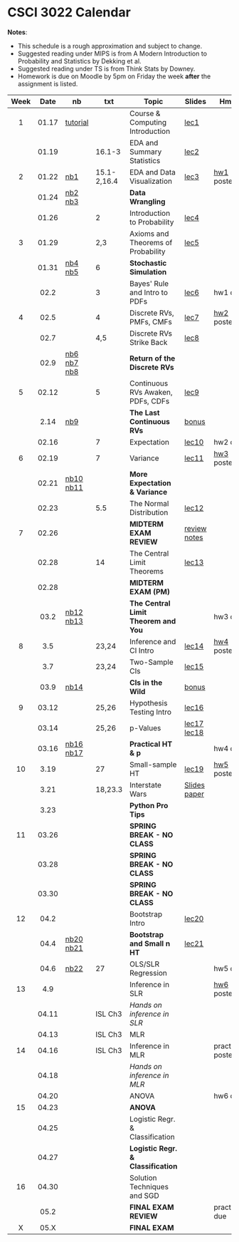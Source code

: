 # CSCI 3022 Calendar

**Notes**:
- This schedule is a rough approximation and subject to change.
- Suggested reading under MIPS is from A Modern Introduction to Probability and Statistics by Dekking et al. 
- Suggested reading under TS is from Think Stats by Downey. 
- Homework is due on Moodle by 5pm on Friday the week **after** the assignment is listed. 

|Week| Date | nb      | txt       |        Topic             	             | Slides    | Hmwk  	  | 
|:--:|:----:| --------|-----------|----------------------------------------|--------------|-----------|
|1   |01.17 | [tutorial](https://github.com/dblarremore/csci3022/blob/master/notebooks/NumpyPandasTutorial.ipynb)	    |           |Course & Computing Introduction 		 | [lec1](https://github.com/dblarremore/csci3022/blob/master/slides/lec1.pdf)      |	|
|    |01.19 | 	    |16.1-3  |EDA and Summary Statistics 				 | [lec2](https://github.com/dblarremore/csci3022/blob/master/slides/lec2.pdf)      |	|
|2   |01.22 | [nb1](https://github.com/dblarremore/csci3022/blob/master/notebooks/nb01_pandas_titanic.ipynb)	    |15.1-2,16.4|EDA and Data Visualization 			 | [lec3](https://github.com/dblarremore/csci3022/blob/master/slides/lec3.pdf)      |[hw1](https://github.com/dblarremore/csci3022/tree/master/homework/homework1) posted 		|
|    |01.24 | [nb2](https://github.com/dblarremore/csci3022/blob/master/notebooks/nb02_summarystats_weather.ipynb) [nb3](https://github.com/dblarremore/csci3022/blob/master/notebooks/nb03_graphical_summaries_wrangling.ipynb)	 |           |**Data Wrangling**						 |       |	|
|    |01.26 |	    |2          |Introduction to Probability 			 | [lec4](https://github.com/dblarremore/csci3022/blob/master/slides/lec4.pdf)      |	|
|3   |01.29 |	    |2,3        |Axioms and Theorems of Probability 	 | [lec5](https://github.com/dblarremore/csci3022/blob/master/slides/lec5.pdf)      |	|
|    |01.31 | [nb4](https://github.com/dblarremore/csci3022/blob/master/notebooks/nb04_stochastic_simulation.ipynb) [nb5](https://github.com/dblarremore/csci3022/blob/master/notebooks/nb05_condl_total_prob.ipynb)	    |6          |**Stochastic Simulation**				 |       |	|
|    |02.2  |	    |3          |Bayes' Rule and Intro to PDFs 			 | [lec6](https://github.com/dblarremore/csci3022/blob/master/slides/lec6.pdf)      |hw1 due|
|4   |02.5  |	    |4          |Discrete RVs, PMFs, CMFs 				 | [lec7](https://github.com/dblarremore/csci3022/blob/master/slides/lec7.pdf)      |[hw2](https://github.com/dblarremore/csci3022/tree/master/homework/homework2) posted|
|    |02.7  |	    |4,5        |Discrete RVs Strike Back				 | [lec8](https://github.com/dblarremore/csci3022/blob/master/slides/lec8.pdf)      |	|
|    |02.9  | [nb6](https://github.com/dblarremore/csci3022/blob/master/notebooks/nb06_bayes_LTP.ipynb) [nb7](https://github.com/dblarremore/csci3022/blob/master/notebooks/nb07_discrete_rvs.ipynb) [nb8](https://github.com/dblarremore/csci3022/blob/master/notebooks/nb08_more_discrete_rvs.ipynb)	    |           |**Return of the Discrete RVs**			 |       |	|
|5   |02.12 |	    |5          |Continuous RVs Awaken, PDFs, CDFs		 | [lec9](https://github.com/dblarremore/csci3022/blob/master/slides/lec9.pdf)      |	|
|    |2.14  | [nb9](https://github.com/dblarremore/csci3022/blob/master/notebooks/nb09_continuousRVs.ipynb)	    |           |**The Last Continuous RVs**			 | [bonus](https://github.com/dblarremore/csci3022/blob/master/slides/bonus.pdf)      |	|
|    |02.16 |	    |7          |Expectation 							 | [lec10](https://github.com/dblarremore/csci3022/blob/master/slides/lec10.pdf)      |hw2 due|
|6   |02.19 |	    |7          |Variance								 | [lec11](https://github.com/dblarremore/csci3022/blob/master/slides/lec11.pdf)      |[hw3](https://github.com/dblarremore/csci3022/tree/master/homework/homework3) posted|
|    |02.21 | [nb10](https://github.com/dblarremore/csci3022/blob/master/notebooks/nb10_expectation.ipynb) [nb11](https://github.com/dblarremore/csci3022/blob/master/notebooks/nb11_exp_and_var.ipynb)	    |           |**More Expectation & Variance** 		 |       |	|
|    |02.23 |	    |5.5        |The Normal Distribution 				 | [lec12](https://github.com/dblarremore/csci3022/blob/master/slides/lec12.pdf)      		 |	|
|7   |02.26 |	    |           |**MIDTERM EXAM REVIEW** 				 | [review notes](https://github.com/dblarremore/csci3022/blob/master/slides/midterm_review.pdf)      		 |	|
|    |02.28 |	    |14         |The Central Limit Theorems 			 | [lec13](https://github.com/dblarremore/csci3022/blob/master/slides/lec13.pdf)       |	|
|    |02.28 |	    |           |**MIDTERM EXAM (PM)** 					 |       |	|
|    |03.2  | [nb12](https://github.com/dblarremore/csci3022/blob/master/notebooks/nb12_normal.ipynb) [nb13](https://github.com/dblarremore/csci3022/blob/master/notebooks/nb13_centrallimitthm.ipynb) |           |**The Central Limit Theorem and You**	 |       |hw3 due|
|8   |3.5	|	    |23,24      |Inference and CI Intro					 | [lec14](https://github.com/dblarremore/csci3022/blob/master/slides/lec14.pdf)      |[hw4](https://github.com/dblarremore/csci3022/tree/master/homework/homework4) posted|
|    |3.7	|	    |23,24      |Two-Sample CIs 						 | [lec15](https://github.com/dblarremore/csci3022/blob/master/slides/lec15.pdf)      |	|
|    |03.9  | [nb14](https://github.com/dblarremore/csci3022/blob/master/notebooks/nb14_confidenceintervals.ipynb)	    |           |**CIs in the Wild** 					 | [bonus](https://github.com/dblarremore/csci3022/blob/master/slides/lec15_bonus.pdf)      |	|
|9   |03.12 |	    |25,26      |Hypothesis Testing Intro 				 |  [lec16](https://github.com/dblarremore/csci3022/blob/master/slides/lec16.pdf)     |	|
|    |03.14 | 	    |25,26      |p-Values 								 |  [lec17](https://github.com/dblarremore/csci3022/blob/master/slides/lec17.pdf)  [lec18](https://github.com/dblarremore/csci3022/blob/master/slides/lec18.pdf)   |	|
|    |03.16 | [nb16](https://github.com/dblarremore/csci3022/blob/master/notebooks/nb16_ht.ipynb) [nb17](https://github.com/dblarremore/csci3022/blob/master/notebooks/nb17_pvals.ipynb)	    |           |**Practical HT & p**					 |       |hw4 due|
|10  |3.19  |	    |27         |Small-sample HT 						 | [lec19](https://github.com/dblarremore/csci3022/blob/master/slides/lec19.pdf)      |[hw5](https://github.com/dblarremore/csci3022/tree/master/homework/homework5) posted|
|    |3.21  |	    |18,23.3    | Interstate Wars 						 | [Slides](http://santafe.edu/~aaronc/slides/Clauset_2018_CSCI3022.pdf) [paper](http://advances.sciencemag.org/content/4/2/eaao3580)     |	|
|    |3.23  |	    |           |**Python Pro Tips** 				 |       |	|
|11  |03.26 |	    |           |**SPRING BREAK - NO CLASS**			 |       |	|
|    |03.28 |	    |           |**SPRING BREAK - NO CLASS**			 |       |	|
|    |03.30 |	    |           |**SPRING BREAK - NO CLASS**			 |       |	|
|12  |04.2  |	    |           |Bootstrap Intro						 | [lec20](https://github.com/dblarremore/csci3022/blob/master/slides/lec20.pdf)       |	|
|    |04.4  | [nb20](https://github.com/dblarremore/csci3022/blob/master/notebooks/nb20_small_n_ht.ipynb) [nb21](https://github.com/dblarremore/csci3022/blob/master/notebooks/nb21_bootstrap.ipynb) 	    |          |**Bootstrap and Small n HT**			     | [lec21](https://github.com/dblarremore/csci3022/blob/master/slides/lec21.pdf)      |	|
|    |04.6  | [nb22](https://github.com/dblarremore/csci3022/blob/master/notebooks/nb22_regression.ipynb)	    |27         |OLS/SLR Regression 						 |       |hw5 due|
|13  |4.9	|	    |    		| Inference in SLR									 |       |[hw6](https://github.com/dblarremore/csci3022/tree/master/homework/homework6) posted|
|    |04.11 |	    |ISL Ch3    |*Hands on inference in SLR*			|       |	|
|    |04.13 |	    |ISL Ch3    |MLR   						 			|       |	|
|14  |04.16 |	    |ISL Ch3    |Inference in MLR						|       |practicum posted|
|    |04.18 |	    |           |*Hands on inference in MLR* 			|       |	|
|    |04.20 |	    |           |ANOVA         							|       |hw6 due|
|15  |04.23 |	    |           |**ANOVA** 							    |       |	|
|    |04.25 |	    |           |Logistic Regr. & Classification		|       |	|
|    |04.27 | 	    |           |**Logistic Regr. & Classification**	|       |	|
|16  |04.30 |	    |           |Solution Techniques and SGD			|       |	|
|    |05.2  |	    |           |**FINAL EXAM REVIEW**					 |       |practicum due|
|X   |05.X  |	    |           |**FINAL EXAM**							 |       ||